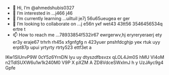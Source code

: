 - 👋 Hi, I’m @ahmedshubis0327
- 👀 I’m interested in ...j466 j46
- 🌱 I’m currently learning ...uiltuil je7j 56u65ueugea er ger
- 💞️ I’m looking to collaborate on ...j e56п укf wet43 43tt56 3546456534q ertre t
- 📫 How to reach me ...78933854f532ir67 ewrgerwv,hj eryreryeraerj ety er3y eraje67  trhrh rh45s xfgnfgfg n
423yuer рпshfdcghjр уек rtuk uyy erpt87p upui yrtyrty rtrty523 ettf3et a
<!---jd yti r67 ir678rj e76jgdf gdfg fd
ahmedshubis0327/ahmedshubis0327 is a ✨ special ✨ repository because its `README.md` (this file) appears on your GitHub profile.
You can click the Preview link to take a look at your changes.
--->
IKw1SIUnvP9W
0cY5z6YrnDN
lyu uy dtyszdfbsvzx
qLOL4Jm0S
hMU Vl4oM n2TdlSUXW6u1w1k240M0
V9P X pXZM A ZD8VdceSWxlmJ h y UzJAyc9g4  Gpfe
